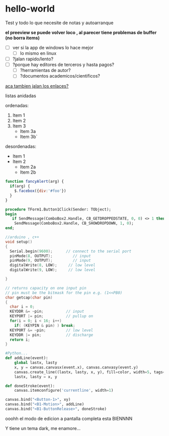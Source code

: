 # hello-world
Test y todo lo que necesite de notas y autoarranque

**el preeview se puede volver loco , al parecer tiene problemas de buffer (no borra items)**

- [ ] ver si la app de windows lo hace mejor
  - [ ] lo mismo en linux

- [ ] ?jalan rapido/lento?
- [ ] ?porque hay editores de terceros y hasta pagos?
    - [ ] ?herramientas de autor?
    - [ ] ?documentos academicos/cientificos?

[aca tambien jalan los enlaces?](https://guides.github.com/activities/hello-world/)

listas anidadas

ordenadas:

1. Item 1
2. Item 2
3. Item 3
   * Item 3a
   * Item 3b`


desordenadas:

* Item 1
* Item 2
  * Item 2a
  * Item 2b

```javascript
function fancyAlert(arg) {
  if(arg) {
    $.facebox({div:'#foo'})
  }
}
```

```pascal
procedure TForm1.Button1Click(Sender: TObject);
begin
   if SendMessage(ComboBox2.Handle, CB_GETDROPPEDSTATE, 0, 0) <> 1 then
    SendMessage(ComboBox2.Handle, CB_SHOWDROPDOWN, 1, 0);
end;
```

```c++
//arduino , c++
void setup()
{
  Serial.begin(9600);      // connect to the serial port
  pinMode(8, OUTPUT);         // input
  pinMode(9, OUTPUT);         // input
  digitalWrite(8, LOW);     // low level
  digitalWrite(9, LOW);     // low level

}

// returns capacity on one input pin
// pin must be the bitmask for the pin e.g. (1<<PB0)
char getcap(char pin)
{
  char i = 0;
  KEYDDR &= ~pin;          // input
  KEYPORT |= pin;          // pullup on
  for(i = 0; i < 16; i++)
    if( (KEYPIN & pin) ) break;
  KEYPORT &= ~pin;         // low level
  KEYDDR |= pin;           // discharge
  return i;
}
```

```python
#Python...
def addLine(event):
    global lastx, lasty
    x, y = canvas.canvasx(event.x), canvas.canvasy(event.y)
    canvas.create_line((lastx, lasty, x, y), fill=color, width=5, tags='currentline')
    lastx, lasty = x, y

def doneStroke(event):
    canvas.itemconfigure('currentline', width=1)

canvas.bind("<Button-1>", xy)
canvas.bind("<B1-Motion>", addLine)
canvas.bind("<B1-ButtonRelease>", doneStroke)
```



ooohh el modo de edicion a pantalla completa esta BIENNNN

Y tiene un tema dark, me enamore...
